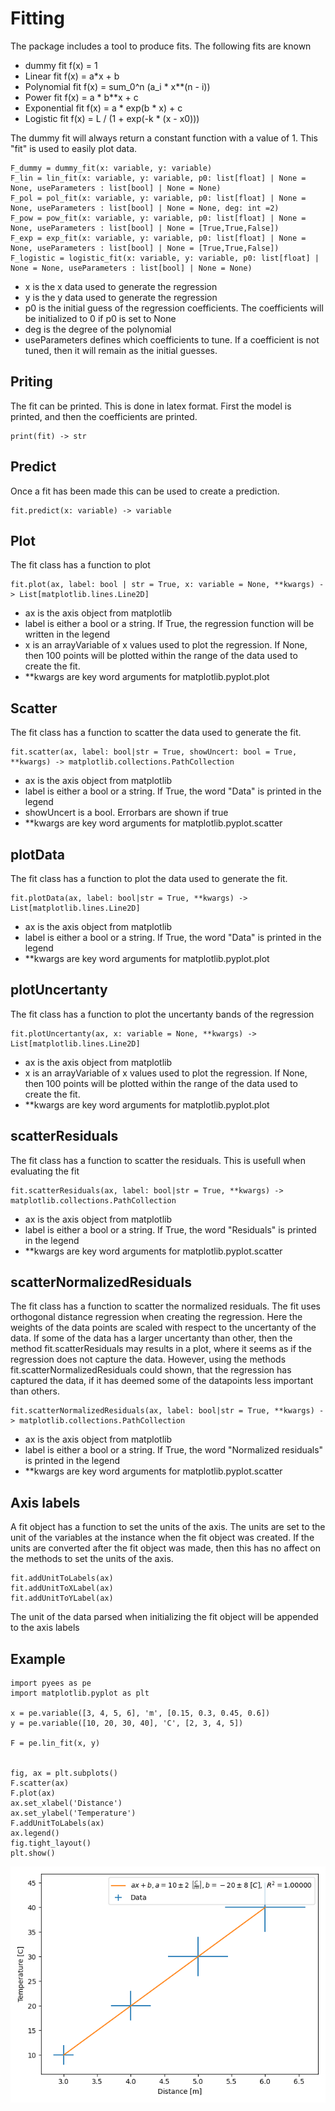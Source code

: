 
# Fitting
The package includes a tool to produce fits. The following fits are known
 - dummy fit            f(x) = 1
 - Linear fit           f(x) = a*x + b
 - Polynomial fit       f(x) = sum_0^n (a_i * x**(n - i))
 - Power fit            f(x) = a * b**x + c
 - Exponential fit      f(x) = a * exp(b * x) + c
 - Logistic fit         f(x) = L / (1 + exp(-k * (x - x0)))


The dummy fit will always return a constant function with a value of 1. This "fit" is used to easily plot data.

```
F_dummy = dummy_fit(x: variable, y: variable)
F_lin = lin_fit(x: variable, y: variable, p0: list[float] | None = None, useParameters : list[bool] | None = None)
F_pol = pol_fit(x: variable, y: variable, p0: list[float] | None = None, useParameters : list[bool] | None = None, deg: int =2)
F_pow = pow_fit(x: variable, y: variable, p0: list[float] | None = None, useParameters : list[bool] | None = [True,True,False])
F_exp = exp_fit(x: variable, y: variable, p0: list[float] | None = None, useParameters : list[bool] | None = [True,True,False])
F_logistic = logistic_fit(x: variable, y: variable, p0: list[float] | None = None, useParameters : list[bool] | None = None)
```
 - x is the x data used to generate the regression
 - y is the y data used to generate the regression
 - p0 is the initial guess of the regression coefficients. The coefficients will be initialized to 0 if p0 is set to None
 - deg is the degree of the polynomial
 - useParameters defines which coefficients to tune. If a coefficient is not tuned, then it will remain as the initial guesses.

## Priting
The fit can be printed. This is done in latex format. First the model is printed, and then the coefficients are printed.

```
print(fit) -> str
```

## Predict
Once a fit has been made this can be used to create a prediction. 

```
fit.predict(x: variable) -> variable
```



## Plot
The fit class has a function to plot

```
fit.plot(ax, label: bool | str = True, x: variable = None, **kwargs) -> List[matplotlib.lines.Line2D]
```

- ax is the axis object from matplotlib
- label is either a bool or a string. If True, the regression function will be written in the legend
- x is an arrayVariable of x values used to plot the regression. If None, then 100 points will be plotted within the range of the data used to create the fit.
- **kwargs are key word arguments for matplotlib.pyplot.plot  

## Scatter
The fit class has a function to scatter the data used to generate the fit.

```
fit.scatter(ax, label: bool|str = True, showUncert: bool = True, **kwargs) -> matplotlib.collections.PathCollection
```

- ax is the axis object from matplotlib
- label is either a bool or a string. If True, the word "Data" is printed in the legend
- showUncert is a bool. Errorbars are shown if true
- **kwargs are key word arguments for matplotlib.pyplot.scatter  

## plotData
The fit class has a function to plot the data used to generate the fit.

```
fit.plotData(ax, label: bool|str = True, **kwargs) -> List[matplotlib.lines.Line2D]
```

- ax is the axis object from matplotlib
- label is either a bool or a string. If True, the word "Data" is printed in the legend
- **kwargs are key word arguments for matplotlib.pyplot.plot  


## plotUncertanty
The fit class has a function to plot the uncertanty bands of the regression

```
fit.plotUncertanty(ax, x: variable = None, **kwargs) -> List[matplotlib.lines.Line2D]
```

- ax is the axis object from matplotlib
- x is an arrayVariable of x values used to plot the regression. If None, then 100 points will be plotted within the range of the data used to create the fit.
- **kwargs are key word arguments for matplotlib.pyplot.plot  


## scatterResiduals
The fit class has a function to scatter the residuals. This is usefull when evaluating the fit

```
fit.scatterResiduals(ax, label: bool|str = True, **kwargs) -> matplotlib.collections.PathCollection
```

- ax is the axis object from matplotlib
- label is either a bool or a string. If True, the word "Residuals" is printed in the legend
- **kwargs are key word arguments for matplotlib.pyplot.scatter  


## scatterNormalizedResiduals
The fit class has a function to scatter the normalized residuals. The fit uses orthogonal distance regression when creating the regression. Here the weights of the data points are scaled with respect to the uncertanty of the data. If some of the data has a larger uncertanty than other, then the method fit.scatterResiduals may results in a plot, where it seems as if the regression does not capture the data. However, using the methods fit.scatterNormalizedResiduals could shown, that the regression has captured the data, if it has deemed some of the datapoints less important than others.

```
fit.scatterNormalizedResiduals(ax, label: bool|str = True, **kwargs) -> matplotlib.collections.PathCollection
```

- ax is the axis object from matplotlib
- label is either a bool or a string. If True, the word "Normalized residuals" is printed in the legend
- **kwargs are key word arguments for matplotlib.pyplot.scatter  




## Axis labels
A fit object has a function to set the units of the axis. The units are set to the unit of the variables at the instance when the fit object was created. If the units are converted after the fit object was made, then this has no affect on the methods to set the units of the axis.

```
fit.addUnitToLabels(ax)
fit.addUnitToXLabel(ax)
fit.addUnitToYLabel(ax)
```

The unit of the data parsed when initializing the fit object will be appended to the axis labels

## Example
```
import pyees as pe
import matplotlib.pyplot as plt

x = pe.variable([3, 4, 5, 6], 'm', [0.15, 0.3, 0.45, 0.6])
y = pe.variable([10, 20, 30, 40], 'C', [2, 3, 4, 5])

F = pe.lin_fit(x, y)


fig, ax = plt.subplots()
F.scatter(ax)
F.plot(ax)
ax.set_xlabel('Distance')
ax.set_ylabel('Temperature')
F.addUnitToLabels(ax)
ax.legend()
fig.tight_layout()
plt.show()

```

![Fitting example](/docs/examples/fitExample.png)